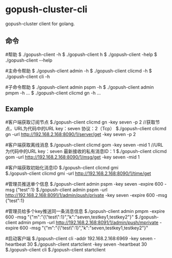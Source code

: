 # gopush-cluster-cli
gopush-cluster client for golang.
## 命令
#帮助
$ ./gopush-client -h
$ ./gopush-client h
$ ./gopush-client -help
$ ./gopush-client --help

#主命令帮助
$ ./gopush-client admin -h
$ ./gopush-client clicmd -h
$ ./gopush-client cli -h


#子命令帮助
$ ./gopush-client admin pspm -h
$ ./gopush-client admin pmpm -h
...
$ ./gopush-client clicmd gn -h
...

## Example
#客户端获取订阅节点
$./gopush-client clicmd gn -key seven -p 2 //获取节点，URL为代码中的URL key：seven 协议：2（Tcp）
$./gopush-client clicmd gn -url http://192.168.2.168:8090/1/server/get -key seven -p 2

#客户端获取离线消息
$./gopush-client clicmd gom -key seven -mid 1 //URL为代码中的URL key：seven 最新接收的私有消息ID：1
$./gopush-client clicmd gom -url http://192.168.2.168:8090/1/msg/get -key seven -mid 1

#客户端获取初始化消息ID
$./gopush-client clicmd gmi  
$./gopush-client clicmd gmi -url http://192.168.2.168:8090/1/time/get

#管理员推送单个信息
$./gopush-client admin pspm -key seven -expire 600 -msg {\"test\":1}
$./gopush-client admin pspm -url http://192.168.2.168:8091/1/admin/push/private -key seven -expire 600 -msg {\"test\":1}

#管理员给多个key推送同一条消息信息
$./gopush-client admin pmpm -expire 600 -msg "{\"m\":\"{\\\"test\\\":1}\",\"k\":\"seven,testkey1,testkey2\"}"
$./gopush-client admin pmpm -url http://192.168.2.168:8091/1/admin/push/mprivate -expire 600 -msg "{\"m\":\"{\\\"test\\\":1}\",\"k\":\"seven,testkey1,testkey2\"}"

#启动客户端
$./gopush-client cli -addr 192.168.2.168:6969 -key seven -heartbeat 30
$./gopush-client startclient -key seven -heartbeat 30
$./gopush-client cli 
$./gopush-client startclient
